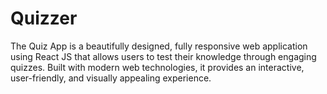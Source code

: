 # Quizzer
The Quiz App is a beautifully designed, fully responsive web application using React JS that allows users to test their knowledge through engaging quizzes. Built with modern web technologies, it provides an interactive, user-friendly, and visually appealing experience.
